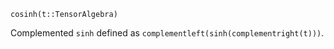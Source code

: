 ```
cosinh(t::TensorAlgebra)
```

Complemented `sinh` defined as `complementleft(sinh(complementright(t)))`.
